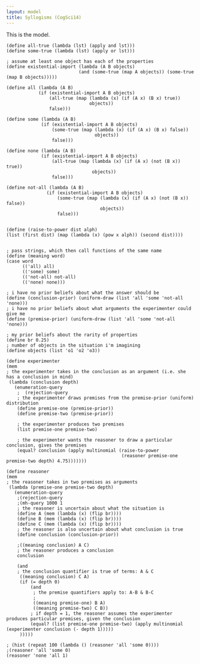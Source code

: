 ```yaml
---
layout: model
title: Syllogisms (CogSci14)
---
```


This is the model.

    (define all-true (lambda (lst) (apply and lst)))
    (define some-true (lambda (lst) (apply or lst)))
    
    ; assume at least one object has each of the properties
    (define existential-import (lambda (A B objects) 
                               (and (some-true (map A objects)) (some-true (map B objects)))))
    
    (define all (lambda (A B)
                (if (existential-import A B objects)
                    (all-true (map (lambda (x) (if (A x) (B x) true)) 
                                   objects))
                    false)))
    
    (define some (lambda (A B)
                 (if (existential-import A B objects)
                     (some-true (map (lambda (x) (if (A x) (B x) false)) 
                                     objects))
                     false)))
    
    (define none (lambda (A B)
                 (if (existential-import A B objects)
                     (all-true (map (lambda (x) (if (A x) (not (B x)) true)) 
                                    objects))
                     false)))
    
    (define not-all (lambda (A B)
                   (if (existential-import A B objects)
                       (some-true (map (lambda (x) (if (A x) (not (B x)) false)) 
                                       objects))
                       false)))
    
    
    (define (raise-to-power dist alph)
    (list (first dist) (map (lambda (x) (pow x alph)) (second dist))))
    
    
    ; pass strings, which then call functions of the same name
    (define (meaning word)
    (case word
          (('all) all)
          (('some) some)
          (('not-all) not-all)
          (('none) none)))
    
    ; i have no prior beliefs about what the answer should be
    (define (conclusion-prior) (uniform-draw (list 'all 'some 'not-all 'none)))
    ; i have no prior beliefs about what arguments the experimenter could give me
    (define (premise-prior) (uniform-draw (list 'all 'some 'not-all 'none)))
    
    ; my prior beliefs about the rarity of properties
    (define br 0.25)
    ; number of objects in the situation i'm imagining
    (define objects (list 'o1 'o2 'o3))
    
    (define experimenter
    (mem
    ; the experimenter takes in the conclusion as an argument (i.e. she has a conclusion in mind)
     (lambda (conclusion depth)
       (enumeration-query
        ;  (rejection-query
        ; the experimenter draws premises from the premise-prior (uniform) distribution
        (define premise-one (premise-prior))
        (define premise-two (premise-prior))
        
        ; the experimenter produces two premises
        (list premise-one premise-two)
        
        ; the experimenter wants the reasoner to draw a particular conclusion, gives the premises 
        (equal? conclusion (apply multinomial (raise-to-power 
                                               (reasoner premise-one premise-two depth) 4.75)))))))
    
    (define reasoner 
    (mem
    ; the reasoner takes in two premises as arguments
     (lambda (premise-one premise-two depth)
       (enumeration-query
        ;(rejection-query
        ;(mh-query 1000 1
        ; the reasoner is uncertain about what the situation is
        (define A (mem (lambda (x) (flip br))))
        (define B (mem (lambda (x) (flip br))))
        (define C (mem (lambda (x) (flip br))))
        ; the reasoner is also uncertain about what conclusion is true
        (define conclusion (conclusion-prior))
        
        ;((meaning conclusion) A C)
        ; the reasoner produces a conclusion
        conclusion
        
        (and
        ; the conclusion quantifier is true of terms: A & C
         ((meaning conclusion) C A)
         (if (= depth 0)
             (and 
              ; the premise quantifiers apply to: A-B & B-C
              ; 
              ((meaning premise-one) B A)
              ((meaning premise-two) C B))
             ; if depth = 1, the reasoner assumes the experimenter produces particular premises, given the conclusion
             (equal? (list premise-one premise-two) (apply multinomial (experimenter conclusion (- depth 1)))))
         )))))
    
    ; (hist (repeat 100 (lambda () (reasoner 'all 'some 0))))
    ;(reasoner 'all 'some 0)
    (reasoner 'none 'all 1)
